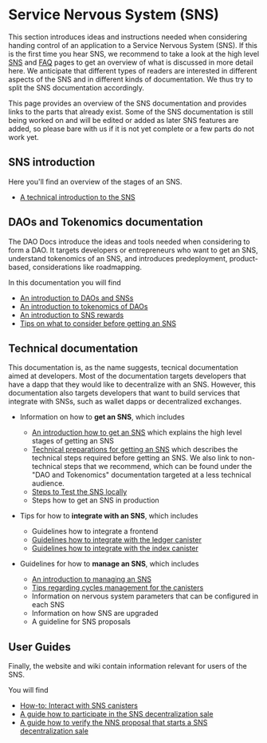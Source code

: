 # Service Nervous System (SNS)

This section introduces ideas and instructions needed when considering handing control of an application to a Service Nervous System (SNS). If this is the first time you hear SNS, we recommend to take a look at the high level [SNS](/sns) and [FAQ](/sns/faq) pages to get an overview of what is discussed in more detail here.
We anticipate that different types of readers are interested
in different aspects of the SNS and in different kinds of documentation.
We thus try to split the SNS documentation accordingly.

This page provides an overview of the SNS documentation and 
provides links to the parts that already exist.
Some of the SNS documentation is still being worked on and will be 
edited or added as later SNS features are added, so please bare with
us if it is not yet complete or a few parts do not work yet.

## SNS introduction
Here you'll find an overview of the stages of an SNS.
* [A technical introduction to the SNS](sns-intro.md)

## DAOs and Tokenomics documentation 
The DAO Docs introduce the ideas and tools needed when considering to form a DAO. It targets developers or entrepreneurs who want to get an SNS, understand tokenomics of an SNS, and introduces predeployment, product-based, considerations like roadmapping.

In this documentation you will find
* [An introduction to DAOs and SNSs](./tokenomics/sns-intro-tokens.md)
* [An introduction to tokenomics of DAOs](./tokenomics/tokenomics.md)
* [An introduction to SNS rewards](./tokenomics/rewards.md)
* [Tips on what to consider before getting an SNS](./tokenomics/predeployment-considerations.md)

## Technical documentation
This documentation is, as the name suggests, tecnical documentation aimed at developers.
Most of the documentation targets developers that have
a dapp that they would like to decentralize with an SNS. 
However, this documentation also targets developers that
want to build services that integrate with SNSs, such as wallet dapps
or decentralized exchanges.

* Information on how to **get an SNS**, which includes
    * [An introduction how to get an SNS](get-sns/get-sns-intro.md) which
      explains the high level stages of getting an SNS
    * [Technical preparations for getting an SNS](get-sns/preparation.md) which
      describes the technical steps required before getting an SNS.
      We also link to non-technical steps that we recommend,
      which can be found under the "DAO and Tokenomics" documentation
      targeted at a less technical audience.
    * [Steps to Test the SNS locally](get-sns/local-testing.md)
    * Steps how to get an SNS in production <!--Steps how to get an SNS in production-->
  
* Tips for how to **integrate with an SNS**, which includes
  * Guidelines how to integrate a frontend <!--Guidelines how to integrate a frontend (integrate-sns/frontend-integration.md)-->
  * [Guidelines how to integrate with the ledger canister](integrate-sns/ledger-integration.md)
  * [Guidelines how to integrate with the index canister](integrate-sns/index-integration.md)

* Guidelines for how to **manage an SNS**, which includes
  * [An introduction to managing an SNS](managing-sns/manage-sns-intro.md)
  * [Tips regarding cycles management for the canisters](managing-sns/cycles-usage.md)
  * Information on nervous system parameters that can be configured
    in each SNS <!-- Information on nervous system parameters that can be configured in each SNS (managing-sns/nervous-system-parameters.md)-->
  * Information on how SNS are upgraded <!--Information on how SNS are upgraded (managing-sns/upgradeSNS.md)-->  
  * A guideline for SNS proposals <!-- A guideline for SNS proposals (managing-sns/proposal-guide.md)-->


## User Guides
Finally, the website and wiki contain information relevant for users of the SNS.

You will find
* [How-to: Interact with SNS canisters](https://wiki.internetcomputer.org/wiki/How-to:_Interact_with_SNS_canisters)
* [A guide how to participate in the SNS decentralization sale](/sns/faq#participate)
* [A guide how to verify the NNS proposal that starts a SNS decentralization sale](https://wiki.internetcomputer.org/wiki/How-to:_Verify_SNS_decentralization_sale_proposal)

